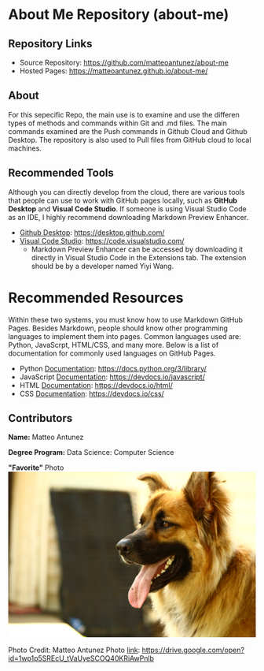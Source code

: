 # About Me Repository (about-me)
## Repository Links

* Source Repository: https://github.com/matteoantunez/about-me
* Hosted Pages: https://matteoantunez.github.io/about-me/

## About
For this sepecific Repo, the main use is to examine and use the differen types of methods and commands within Git and .md files. The main commands examined are the Push commands in Github Cloud and Github Desktop. The repository is also used to Pull files from GitHub cloud to local machines.

## Recommended Tools
Although you can directly develop from the cloud, there are various tools that people can use to work with GitHub pages locally, such as **GitHub Desktop** and **Visual Code Studio**. If someone is using Visual Studio Code as an IDE, I highly recommend downloading Markdown Preview Enhancer.

* [Github Desktop](https://desktop.github.com/): https://desktop.github.com/
* [Visual Code Studio](https://code.visualstudio.com/): https://code.visualstudio.com/
  * Markdown Preview Enhancer can be accessed by downloading it directly in Visual Studio Code in the Extensions tab. The extension should be by a developer named Yiyi Wang.

# Recommended Resources
Within these two systems, you must know how to use Markdown GitHub Pages. Besides Markdown, people should know other programming languages to implement them into pages. Common languages used are: Python, JavaScrpt, HTML/CSS, and many more. Below is a list of documentation for commonly used languages on GitHub Pages.

* Python [Documentation](https://docs.python.org/3/library/): https://docs.python.org/3/library/
* JavaScript [Documentation](https://devdocs.io/javascript/): https://devdocs.io/javascript/
* HTML [Documentation](https://devdocs.io/html/): https://devdocs.io/html/
* CSS [Documentation](https://devdocs.io/css/): https://devdocs.io/css/

## Contributors
**Name:** Matteo Antunez

**Degree Program:** Data Science: Computer Science

**"Favorite"** Photo
![Dogeee](imgs/IMG_4352.jpg)

Photo Credit: Matteo Antunez
Photo [link](https://drive.google.com/open?id=1wp1p5SREcU_tVaUyeSCOQ40KRiAwPnlb): https://drive.google.com/open?id=1wp1p5SREcU_tVaUyeSCOQ40KRiAwPnlb
